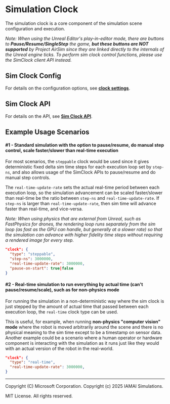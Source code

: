 # Simulation Clock

The simulation clock is a core component of the simulation scene configuration and execution.

*Note: When using the Unreal Editor's play-in-editor mode, there are buttons to **Pause/Resume/SingleStep** the game, **but these buttons are NOT supported** by Project AirSim since they are linked directly to the internals of the Unreal engine ticks. To perform sim clock control functions, please use the SimClock client API instead.*

## Sim Clock Config

For details on the configuration options, see **[clock settings](../config_scene.md#clock-settings)**.

## Sim Clock API

For details on the API, see **[Sim Clock API](../api.md#sim-clock-api)**.

## Example Usage Scenarios

#### #1 - Standard simulation with the option to pause/resume, do manual step control, scale faster/slower than real-time execution

For most scenarios, the `steppable` clock would be used since it gives deterministic fixed delta sim time steps for each execution loop set by `step-ns`, and also allows usage of the SimClock APIs to pause/resume and do manual step controls.

The `real-time-update-rate` sets the actual real-time period between each execution loop, so the simulation advancement can be scaled faster/slower than real-time be the ratio between `step-ns` and `real-time-update-rate`. If `step-ns` is larger than `real-time-update-rate`, then sim time will advance faster than real-time, and vice-versa.

*Note: When using physics that are external from Unreal, such as FastPhysics for drones, the rendering loop runs separately from the sim loop (as fast as the GPU can handle, but generally at a slower rate) so that the simulation can advance with higher fidelity time steps without requiring a rendered image for every step.*

```json
"clock": {
  "type": "steppable",
  "step-ns": 3000000,
  "real-time-update-rate": 3000000,
  "pause-on-start": true|false
}
```
#### #2 - Real-time simulation to run everything by actual time (can't pause/resume/scale), such as for non-physics mode

For running the simulation in a non-deterministic way where the sim clock is just stepped by the amount of actual time that passed between each execution loop, the `real-time` clock type can be used.

This is useful, for example, when running **non-physics "computer vision" mode** where the robot is moved arbitrarily around the scene and there is no physical meaning to the sim time except to be a timestamp on sensor data. Another example could be a scenario where a human operator or hardware component is interacting with the simulation as it runs just like they would with an actual version of the robot in the real-world.

```json
"clock": {
  "type": "real-time",
  "real-time-update-rate": 3000000,
}
```

---

Copyright (C) Microsoft Corporation. 
Copyright (c) 2025 IAMAI Simulations.

MIT License. All rights reserved.
